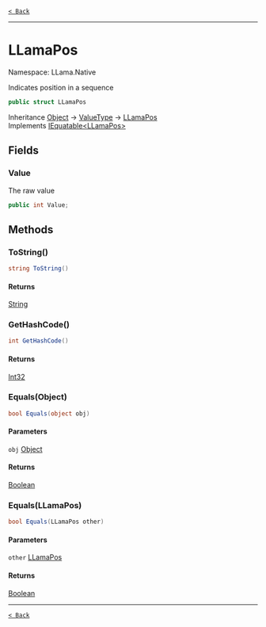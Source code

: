 [`< Back`](./)

---

# LLamaPos

Namespace: LLama.Native

Indicates position in a sequence

```csharp
public struct LLamaPos
```

Inheritance [Object](https://docs.microsoft.com/en-us/dotnet/api/system.object) → [ValueType](https://docs.microsoft.com/en-us/dotnet/api/system.valuetype) → [LLamaPos](./llama.native.llamapos.md)<br>
Implements [IEquatable&lt;LLamaPos&gt;](https://docs.microsoft.com/en-us/dotnet/api/system.iequatable-1)

## Fields

### **Value**

The raw value

```csharp
public int Value;
```

## Methods

### **ToString()**

```csharp
string ToString()
```

#### Returns

[String](https://docs.microsoft.com/en-us/dotnet/api/system.string)<br>

### **GetHashCode()**

```csharp
int GetHashCode()
```

#### Returns

[Int32](https://docs.microsoft.com/en-us/dotnet/api/system.int32)<br>

### **Equals(Object)**

```csharp
bool Equals(object obj)
```

#### Parameters

`obj` [Object](https://docs.microsoft.com/en-us/dotnet/api/system.object)<br>

#### Returns

[Boolean](https://docs.microsoft.com/en-us/dotnet/api/system.boolean)<br>

### **Equals(LLamaPos)**

```csharp
bool Equals(LLamaPos other)
```

#### Parameters

`other` [LLamaPos](./llama.native.llamapos.md)<br>

#### Returns

[Boolean](https://docs.microsoft.com/en-us/dotnet/api/system.boolean)<br>

---

[`< Back`](./)
